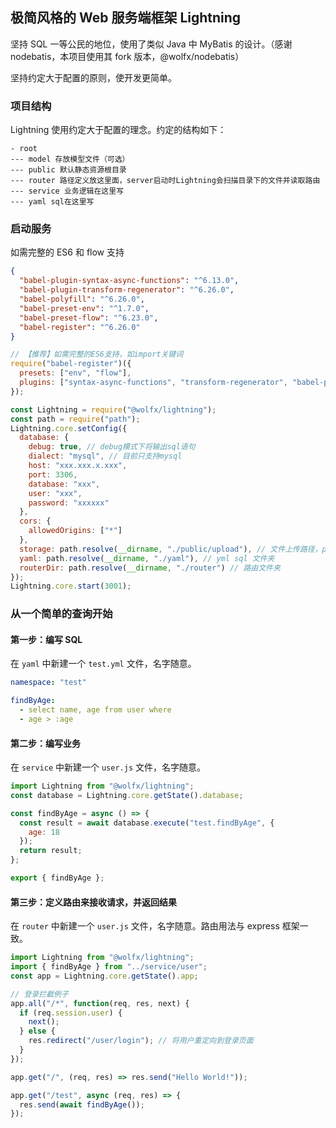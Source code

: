 ## 极简风格的 Web 服务端框架 Lightning

坚持 SQL 一等公民的地位，使用了类似 Java 中 MyBatis 的设计。（感谢 nodebatis，本项目使用其 fork 版本，@wolfx/nodebatis）

坚持约定大于配置的原则，使开发更简单。

### 项目结构

Lightning 使用约定大于配置的理念。约定的结构如下：

```
- root
--- model 存放模型文件（可选）
--- public 默认静态资源根目录
--- router 路径定义放这里面，server启动时Lightning会扫描目录下的文件并读取路由
--- service 业务逻辑在这里写
--- yaml sql在这里写
```

### 启动服务

如需完整的 ES6 和 flow 支持

```json
{
  "babel-plugin-syntax-async-functions": "^6.13.0",
  "babel-plugin-transform-regenerator": "^6.26.0",
  "babel-polyfill": "^6.26.0",
  "babel-preset-env": "^1.7.0",
  "babel-preset-flow": "^6.23.0",
  "babel-register": "^6.26.0"
}
```

```javascript
// 【推荐】如需完整的ES6支持，如import关键词
require("babel-register")({
  presets: ["env", "flow"],
  plugins: ["syntax-async-functions", "transform-regenerator", "babel-polyfill"]
});

const Lightning = require("@wolfx/lightning");
const path = require("path");
Lightning.core.setConfig({
  database: {
    debug: true, // debug模式下将输出sql语句
    dialect: "mysql", // 目前只支持mysql
    host: "xxx.xxx.x.xxx",
    port: 3306,
    database: "xxx",
    user: "xxx",
    password: "xxxxxx"
  },
  cors: {
    allowedOrigins: ["*"]
  },
  storage: path.resolve(__dirname, "./public/upload"), // 文件上传路径，public为默认的静态资源路径
  yaml: path.resolve(__dirname, "./yaml"), // yml sql 文件夹
  routerDir: path.resolve(__dirname, "./router") // 路由文件夹
});
Lightning.core.start(3001);
```

### 从一个简单的查询开始

#### 第一步：编写 SQL

在 `yaml` 中新建一个 `test.yml` 文件，名字随意。

```yaml
namespace: "test"

findByAge:
  - select name, age from user where
  - age > :age
```

#### 第二步：编写业务

在 `service` 中新建一个 `user.js` 文件，名字随意。

```javascript
import Lightning from "@wolfx/lightning";
const database = Lightning.core.getState().database;

const findByAge = async () => {
  const result = await database.execute("test.findByAge", {
    age: 18
  });
  return result;
};

export { findByAge };
```

#### 第三步：定义路由来接收请求，并返回结果

在 `router` 中新建一个 `user.js` 文件，名字随意。路由用法与 express 框架一致。

```javascript
import Lightning from "@wolfx/lightning";
import { findByAge } from "../service/user";
const app = Lightning.core.getState().app;

// 登录拦截例子
app.all("/*", function(req, res, next) {
  if (req.session.user) {
    next();
  } else {
    res.redirect("/user/login"); // 将用户重定向到登录页面
  }
});

app.get("/", (req, res) => res.send("Hello World!"));

app.get("/test", async (req, res) => {
  res.send(await findByAge());
});
```
